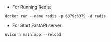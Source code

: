 * For Running Redis:

`docker run --name redis -p 6379:6379 -d redis`

* For Start FastAPI server:

`uvicorn main:app --reload`
